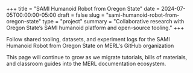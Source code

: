 +++
title = "SAMI Humanoid Robot from Oregon State"
date = 2024-07-05T00:00:00-05:00
draft = false
slug = "sami-humanoid-robot-from-oregon-state"
type = "project"
summary = "Collaborative research with Oregon State’s SAMI humanoid platform and open-source tooling."
+++

Follow shared tooling, datasets, and experiment logs for the SAMI Humanoid Robot from Oregon State on MERL's GitHub organization

This page will continue to grow as we migrate tutorials, bills of materials, and classroom guides into the MERL documentation ecosystem.
